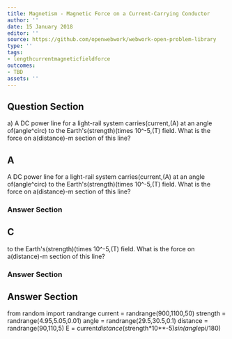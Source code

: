 ```yaml
---
title: Magnetism - Magnetic Force on a Current-Carrying Conductor
author: ''
date: 15 January 2018
editor: ''
source: https://github.com/openwebwork/webwork-open-problem-library
type: ''
tags:
- lengthcurrentmagneticfieldforce
outcomes:
- TBD
assets: ''
---
```


## Question Section 

a) A DC power line for a light-rail system carries(current,(A) at an angle of(angle^circ) to the Earth's(strength)(times 10^-5,(T) field. What is the force on a(distance)-m section of this line?

## A
A DC power line for a light-rail system carries(current,(A) at an angle of(angle^circ) to the Earth's(strength)(times 10^-5,(T) field. What is the force on a(distance)-m section of this line?
### Answer Section
## C
to the Earth's(strength)(times 10^-5,(T) field. What is the force on a(distance)-m section of this line?
### Answer Section


## Answer Section

from random import randrange
current = randrange(900,1100,50)
strength = randrange(4.95,5.05,0.01)
angle = randrange(29.5,30.5,0.1)
distance = randrange(90,110,5)
E = current*distance*(strength*10**-5)*sin(angle*pi/180)